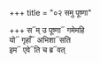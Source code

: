 +++
title = "०२ समु पूष्णा"

+++
स᳓म् उ पूष्णा᳓ गमेमहि  
यो᳓ गृहाँ᳓ अभिशा᳓सति  
इम᳓ एवे᳓ति च ब्र᳓वत्